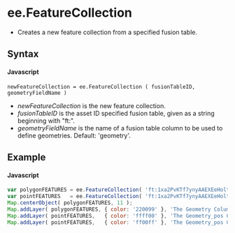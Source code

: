 # ee.FeatureCollection
- Creates a new feature collection from a specified fusion table.

## Syntax

#### Javascript
```
newFeatureCollection = ee.FeatureCollection ( fusionTableID, geometryFieldName )
```

- *newFeatureCollection* is the new feature collection.
- *fusionTableID* is the asset ID specified fusion table, given as a string beginning with "ft:". 
- *geometryFieldName* is the name of a fusion table column to be used to define geometries. Default: 'geometry'. 

## Example

#### Javascript
```javascript
var polygonFEATURES = ee.FeatureCollection( 'ft:1xa2PvKTf7ynyAAEXEeHoltriaHFkyFJpvd74BLc6' );  // CT Census Tracts
var pointFEATURES   = ee.FeatureCollection( 'ft:1xa2PvKTf7ynyAAEXEeHoltriaHFkyFJpvd74BLc6', 'geometry_pos' );
Map.centerObject( polygonFEATURES, 11 );
Map.addLayer( polygonFEATURES, { color: '220099' }, 'The Geometry Column' );
Map.addLayer( pointFEATURES,   { color: 'ffff00' }, 'The Geometry_pos Column' );
Map.addLayer( pointFEATURES,   { color: 'ff00ff' }, 'The Geometry_pos Column' );  
```

